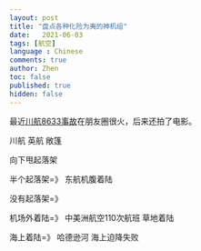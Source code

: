 ```yaml
---
layout: post
title: "盘点各种化险为夷的神机组"
date:   2021-06-03
tags: [航空]
language : Chinese
comments: true
author: Zhen
toc: false
published: true
hidden: false
---
```

最近[川航8633事故](https://zh.wikipedia.org/wiki/%E5%9B%9B%E5%B7%9D%E8%88%AA%E7%A9%BA8633%E5%8F%B7%E7%8F%AD%E6%9C%BA%E4%BA%8B%E6%95%85)在朋友圈很火，后来还拍了电影。

川航
英航
敞篷

向下甩起落架

半个起落架=》
东航机腹着陆

没有起落架=》

机场外着陆=》
中美洲航空110次航班 草地着陆

海上着陆=》
哈德逊河
海上迫降失败
<!--stackedit_data:
eyJoaXN0b3J5IjpbLTE2Mzc1NzQyNTZdfQ==
-->